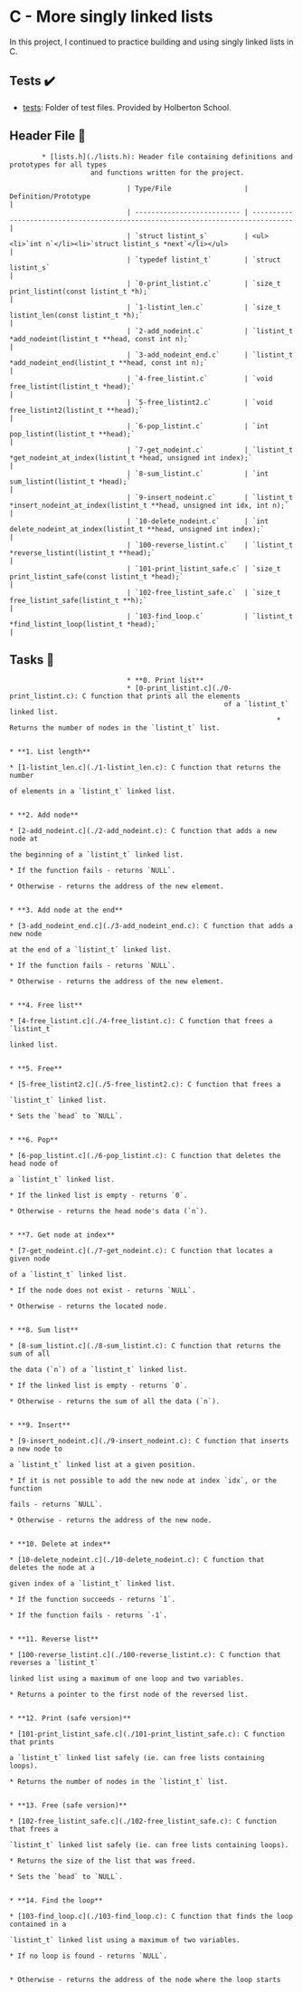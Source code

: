 # C - More singly linked lists

In this project, I continued to practice building and using singly linked lists in C.

## Tests :heavy_check_mark:

* [tests](./tests): Folder of test files. Provided by Holberton School.

## Header File :file_folder:

		    * [lists.h](./lists.h): Header file containing definitions and prototypes for all types
					    and functions written for the project.

								 | Type/File                  | Definition/Prototype                                                             |
								 | -------------------------- | -------------------------------------------------------------------------------- |
								 | `struct listint_s`         | <ul><li>`int n`</li><li>`struct listint_s *next`</li></ul>                       |
								 | `typedef listint_t`        | `struct listint_s`                                                               |
								 | `0-print_listint.c`        | `size_t print_listint(const listint_t *h);`                                      |
								 | `1-listint_len.c`          | `size_t listint_len(const listint_t *h);`                                        |
								 | `2-add_nodeint.c`          | `listint_t *add_nodeint(listint_t **head, const int n);`                         |
								 | `3-add_nodeint_end.c`      | `listint_t *add_nodeint_end(listint_t **head, const int n);`                     |
								 | `4-free_listint.c`         | `void free_listint(listint_t *head);`                                            |
								 | `5-free_listint2.c`        | `void free_listint2(listint_t **head);`                                          |
								 | `6-pop_listint.c`          | `int pop_listint(listint_t **head);`                                             |
								 | `7-get_nodeint.c`          | `listint_t *get_nodeint_at_index(listint_t *head, unsigned int index);`          |
								 | `8-sum_listint.c`          | `int sum_listint(listint_t *head);`                                              |
								 | `9-insert_nodeint.c`       | `listint_t *insert_nodeint_at_index(listint_t **head, unsigned int idx, int n);` |
								 | `10-delete_nodeint.c`      | `int delete_nodeint_at_index(listint_t **head, unsigned int index);`             |
								 | `100-reverse_listint.c`    | `listint_t *reverse_listint(listint_t **head);`                                  |
								 | `101-print_listint_safe.c` | `size_t print_listint_safe(const listint_t *head);`                              |
								 | `102-free_listint_safe.c`  | `size_t free_listint_safe(listint_t **h);`                                       |
								 | `103-find_loop.c`          | `listint_t *find_listint_loop(listint_t *head);`                                 |

## Tasks :page_with_curl:

								 * **0. Print list**
								 * [0-print_listint.c](./0-print_listint.c): C function that prints all the elements
													     of a `listint_t` linked list.
																	  * Returns the number of nodes in the `listint_t` list.

																					    * **1. List length**
																					    * [1-listint_len.c](./1-listint_len.c): C function that returns the number
																										    of elements in a `listint_t` linked list.

																														       * **2. Add node**
																														       * [2-add_nodeint.c](./2-add_nodeint.c): C function that adds a new node at
																																			       the beginning of a `listint_t` linked list.
																																								  * If the function fails - returns `NULL`.
																																												     * Otherwise - returns the address of the new element.

																																																 * **3. Add node at the end**
																																																 * [3-add_nodeint_end.c](./3-add_nodeint_end.c): C function that adds a new node
																																																						 at the end of a `listint_t` linked list.
																																																											 * If the function fails - returns `NULL`.
																																																															      * Otherwise - returns the address of the new element.

																																																																			  * **4. Free list**
																																																																			  * [4-free_listint.c](./4-free_listint.c): C function that frees a `listint_t`
																																																																								    linked list.

																																																																										* **5. Free**
																																																																										* [5-free_listint2.c](./5-free_listint2.c): C function that frees a
																																																																															    `listint_t` linked list.
																																																																																		    * Sets the `head` to `NULL`.

																																																																																						* **6. Pop**
																																																																																						* [6-pop_listint.c](./6-pop_listint.c): C function that deletes the head node of
																																																																																											a `listint_t` linked list.
																																																																																														  * If the linked list is empty - returns `0`.
																																																																																																		* Otherwise - returns the head node's data (`n`).

																																																																																																					    * **7. Get node at index**
																																																																																																					    * [7-get_nodeint.c](./7-get_nodeint.c): C function that locates a given node
																																																																																																										    of a `listint_t` linked list.
																																																																																																														 * If the node does not exist - returns `NULL`.
																																																																																																																		   * Otherwise - returns the located node.

																																																																																																																					       * **8. Sum list**
																																																																																																																					       * [8-sum_listint.c](./8-sum_listint.c): C function that returns the sum of all
																																																																																																																										       the data (`n`) of a `listint_t` linked list.
																																																																																																																															  * If the linked list is empty - returns `0`.
																																																																																																																																			     * Otherwise - returns the sum of all the data (`n`).

																																																																																																																																							 * **9. Insert**
																																																																																																																																							 * [9-insert_nodeint.c](./9-insert_nodeint.c): C function that inserts a new node to
																																																																																																																																												       a `listint_t` linked list at a given position.
																																																																																																																																																	  * If it is not possible to add the new node at index `idx`, or the function
																																																																																																																																																					     fails - returns `NULL`.
																																																																																																																																																								    * Otherwise - returns the address of the new node.

																																																																																																																																																											      * **10. Delete at index**
																																																																																																																																																											      * [10-delete_nodeint.c](./10-delete_nodeint.c): C function that deletes the node at a
																																																																																																																																																																	      given index of a `listint_t` linked list.
																																																																																																																																																																						       * If the function succeeds - returns `1`.
																																																																																																																																																																											   * If the function fails - returns `-1`.

																																																																																																																																																																															      * **11. Reverse list**
																																																																																																																																																																															      * [100-reverse_listint.c](./100-reverse_listint.c): C function that reverses a `listint_t`
																																																																																																																																																																																						  linked list using a maximum of one loop and two variables.
																																																																																																																																																																																												   * Returns a pointer to the first node of the reversed list.

																																																																																																																																																																																																	     * **12. Print (safe version)**
																																																																																																																																																																																																	     * [101-print_listint_safe.c](./101-print_listint_safe.c): C function that prints
																																																																																																																																																																																																								       a `listint_t` linked list safely (ie. can free lists containing loops).
																																																																																																																																																																																																															* Returns the number of nodes in the `listint_t` list.

																																																																																																																																																																																																																					 * **13. Free (safe version)**
																																																																																																																																																																																																																					 * [102-free_listint_safe.c](./102-free_listint_safe.c): C function that frees a
																																																																																																																																																																																																																												 `listint_t` linked list safely (ie. can free lists containing loops).
																																																																																																																																																																																																																																		  * Returns the size of the list that was freed.
																																																																																																																																																																																																																																							    * Sets the `head` to `NULL`.

																																																																																																																																																																																																																																											* **14. Find the loop**
																																																																																																																																																																																																																																											* [103-find_loop.c](./103-find_loop.c): C function that finds the loop contained in a
																																																																																																																																																																																																																																																`listint_t` linked list using a maximum of two variables.
																																																																																																																																																																																																																																																				   * If no loop is found - returns `NULL`.

																																																																																																																																																																																																																																																							       * Otherwise - returns the address of the node where the loop starts
